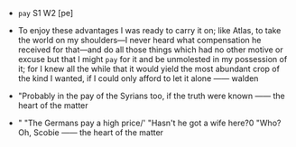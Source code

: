- `pay` S1 W2 [pe]



-  To enjoy these advantages I was ready to carry it on; like Atlas, to take the world on my shoulders﻿—I never heard what compensation he received for that﻿—and do all those things which had no other motive or excuse but that I might `pay` for it and be unmolested in my possession of it; for I knew all the while that it would yield the most abundant crop of the kind I wanted, if I could only afford to let it alone —— walden

-  "Probably in the pay of the Syrians too, if the truth were known —— the heart of the matter

- " "The Germans pay a high price/' "Hasn't he got a wife here?0 "Who? Oh, Scobie —— the heart of the matter